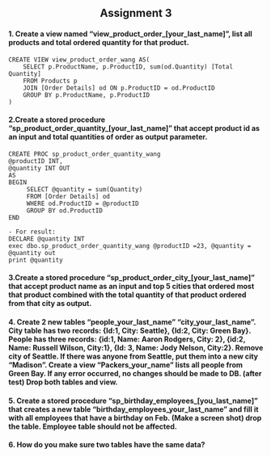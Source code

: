 <h2 align="center"> Assignment 3</h2>

#### 1.  Create a view named “view_product_order_[your_last_name]”, list all products and total ordered quantity for that product.
    CREATE VIEW view_product_order_wang AS(
        SELECT p.ProductName, p.ProductID, sum(od.Quantity) [Total Quantity]
        FROM Products p 
        JOIN [Order Details] od ON p.ProductID = od.ProductID
        GROUP BY p.ProductName, p.ProductID
    )

#### 2.Create a stored procedure “sp_product_order_quantity_[your_last_name]” that accept product id as an input and total quantities of order as output parameter.
    CREATE PROC sp_product_order_quantity_wang
    @productID INT,
    @quantity INT OUT
    AS
    BEGIN
         SELECT @quantity = sum(Quantity) 
         FROM [Order Details] od
         WHERE od.ProductID = @productID
         GROUP BY od.ProductID
    END
    
    - For result:
    DECLARE @quantity INT 
    exec dbo.sp_product_order_quantity_wang @productID =23, @quantity =  @quantity out
    print @quantity 

#### 3.Create a stored procedure “sp_product_order_city_[your_last_name]” that accept product name as an input and top 5 cities that ordered most that product combined with the total quantity of that product ordered from that city as output.


#### 4.      Create 2 new tables “people_your_last_name” “city_your_last_name”. City table has two records: {Id:1, City: Seattle}, {Id:2, City: Green Bay}. People has three records: {id:1, Name: Aaron Rodgers, City: 2}, {id:2, Name: Russell Wilson, City:1}, {Id: 3, Name: Jody Nelson, City:2}. Remove city of Seattle. If there was anyone from Seattle, put them into a new city “Madison”. Create a view “Packers_your_name” lists all people from Green Bay. If any error occurred, no changes should be made to DB. (after test) Drop both tables and view.


#### 5.       Create a stored procedure “sp_birthday_employees_[you_last_name]” that creates a new table “birthday_employees_your_last_name” and fill it with all employees that have a birthday on Feb. (Make a screen shot) drop the table. Employee table should not be affected.


#### 6.      How do you make sure two tables have the same data?
  
  
  
